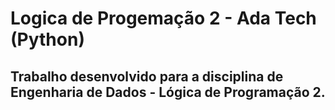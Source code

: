 # Logica de Progemação 2 - Ada Tech (Python)
## Trabalho desenvolvido para a disciplina de Engenharia de Dados - Lógica de Programação 2.


